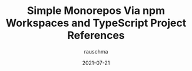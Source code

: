 ---
author: rauschma
date: 2021-07-21
tags:
  - monorepos
  - npm
  - typescript
target_url: https://2ality.com/2021/07/simple-monorepos.html
title: Simple Monorepos Via npm Workspaces and TypeScript Project References
---
